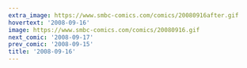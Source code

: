 ```yaml
---
extra_image: https://www.smbc-comics.com/comics/20080916after.gif
hovertext: '2008-09-16'
image: https://www.smbc-comics.com/comics/20080916.gif
next_comic: '2008-09-17'
prev_comic: '2008-09-15'
title: '2008-09-16'
---
```


